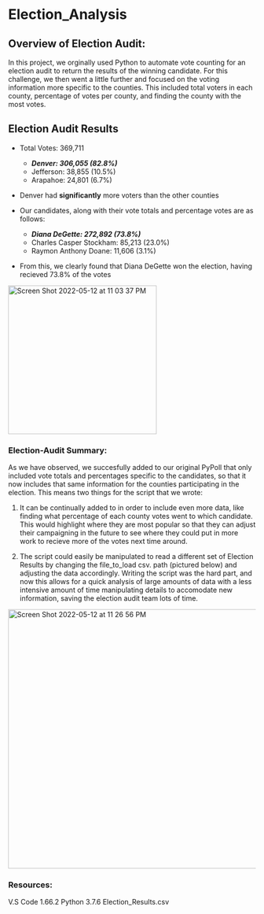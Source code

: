 # Election_Analysis

## Overview of Election Audit:
In this project, we orginally used Python to automate vote counting for an election audit to return the results of the winning candidate. For this challenge, we then went a little further and focused on the voting information more specific to the counties. This included total voters in each county, percentage of votes per county, and finding the county with the most votes.

## Election Audit Results

- Total Votes: 369,711
  - ***Denver: 306,055 (82.8%)***
  - Jefferson: 38,855 (10.5%)
  - Arapahoe: 24,801 (6.7%)
  
- Denver had **significantly** more voters than the other counties

- Our candidates, along with their vote totals and percentage votes are as follows:
  - ***Diana DeGette: 272,892 (73.8%)***
  - Charles Casper Stockham: 85,213 (23.0%)
  - Raymon Anthony Doane: 11,606 (3.1%)
  
- From this, we clearly found that Diana DeGette won the election, having recieved 73.8% of the votes

<img width="302" alt="Screen Shot 2022-05-12 at 11 03 37 PM" src="https://user-images.githubusercontent.com/103979087/168209065-bc488d76-56ab-4b0d-b0e1-fc60f0bfbaf3.png">


### Election-Audit Summary:
As we have observed, we succesfully added to our original PyPoll that only included vote totals and percentages specific to the candidates, so that it now includes that same information for the counties participating in the election. This means two things for the script that we wrote:

  1) It can be continually added to in order to include even more data, like finding what percentage of each county votes went to which candidate. This would highlight where they are most popular so that they can adjust their campaigning in the future to see where they could put in more work to recieve more of the votes next time around.
  
  2) The script could easily be manipulated to read a different set of Election Results by changing the file_to_load csv. path (pictured below) and adjusting the data accordingly. Writing the script was the hard part, and now this allows for a quick analysis of large amounts of data with a less intensive amount of time manipulating details to accomodate new information, saving the election audit team lots of time.
  
 <img width="527" alt="Screen Shot 2022-05-12 at 11 26 56 PM" src="https://user-images.githubusercontent.com/103979087/168211315-47b05575-a5f4-4fda-960d-34c294049697.png">

 
### Resources:
V.S Code 1.66.2
Python 3.7.6
Election_Results.csv
